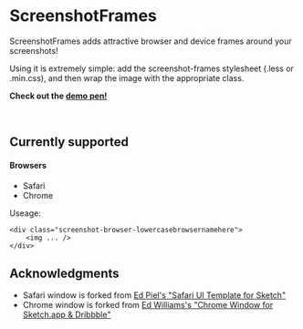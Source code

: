 # ScreenshotFrames

ScreenshotFrames adds attractive browser and device frames around your screenshots!

Using it is extremely simple: add the screenshot-frames stylesheet (.less or .min.css), and then wrap the image with the appropriate class.

**Check out the [demo pen!](http://codepen.io/henry/pen/NAYbNd?editors=1100)**

&nbsp;  
  

## Currently supported
#### Browsers

- Safari
- Chrome

Useage: 

	<div class="screenshot-browser-lowercasebrowsernamehere">
		<img ... />
	</div>	
	
## Acknowledgments

- Safari window is forked from [Ed Piel's "Safari UI Template for Sketch"](https://dribbble.com/shots/1995751-Safari-UI-Template-for-Sketch)
- Chrome window is forked from [Ed Williams's "Chrome Window for Sketch.app & Dribbble"](https://dribbble.com/shots/2559150-Chrome-Window-for-Sketch-app-Dribbble)	